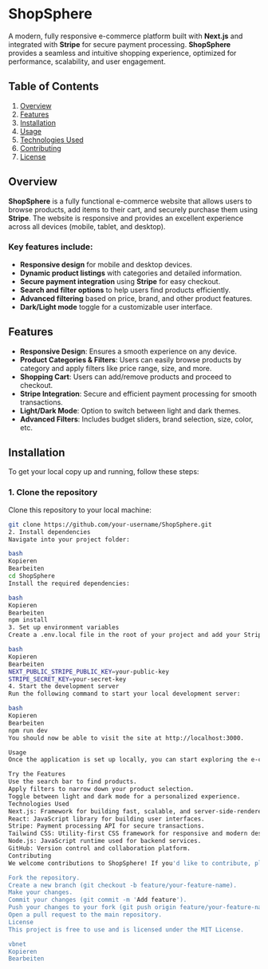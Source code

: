 # **ShopSphere**

A modern, fully responsive e-commerce platform built with **Next.js** and integrated with **Stripe** for secure payment processing. **ShopSphere** provides a seamless and intuitive shopping experience, optimized for performance, scalability, and user engagement.

## **Table of Contents**
1. [Overview](#overview)
2. [Features](#features)
3. [Installation](#installation)
4. [Usage](#usage)
5. [Technologies Used](#technologies-used)
6. [Contributing](#contributing)
7. [License](#license)

## **Overview**
**ShopSphere** is a fully functional e-commerce website that allows users to browse products, add items to their cart, and securely purchase them using **Stripe**. The website is responsive and provides an excellent experience across all devices (mobile, tablet, and desktop).

### Key features include:
- **Responsive design** for mobile and desktop devices.
- **Dynamic product listings** with categories and detailed information.
- **Secure payment integration** using **Stripe** for easy checkout.
- **Search and filter options** to help users find products efficiently.
- **Advanced filtering** based on price, brand, and other product features.
- **Dark/Light mode** toggle for a customizable user interface.

## **Features**
- **Responsive Design**: Ensures a smooth experience on any device.
- **Product Categories & Filters**: Users can easily browse products by category and apply filters like price range, size, and more.
- **Shopping Cart**: Users can add/remove products and proceed to checkout.
- **Stripe Integration**: Secure and efficient payment processing for smooth transactions.
- **Light/Dark Mode**: Option to switch between light and dark themes.
- **Advanced Filters**: Includes budget sliders, brand selection, size, color, etc.
  
## **Installation**

To get your local copy up and running, follow these steps:

### 1. **Clone the repository**
Clone this repository to your local machine:

```bash
git clone https://github.com/your-username/ShopSphere.git
2. Install dependencies
Navigate into your project folder:

bash
Kopieren
Bearbeiten
cd ShopSphere
Install the required dependencies:

bash
Kopieren
Bearbeiten
npm install
3. Set up environment variables
Create a .env.local file in the root of your project and add your Stripe keys and any other necessary environment variables (e.g., NEXT_PUBLIC_STRIPE_PUBLIC_KEY, STRIPE_SECRET_KEY, etc.).

bash
Kopieren
Bearbeiten
NEXT_PUBLIC_STRIPE_PUBLIC_KEY=your-public-key
STRIPE_SECRET_KEY=your-secret-key
4. Start the development server
Run the following command to start your local development server:

bash
Kopieren
Bearbeiten
npm run dev
You should now be able to visit the site at http://localhost:3000.

Usage
Once the application is set up locally, you can start exploring the e-commerce site. Add items to your cart, browse products by category, and complete secure purchases via Stripe.

Try the Features
Use the search bar to find products.
Apply filters to narrow down your product selection.
Toggle between light and dark mode for a personalized experience.
Technologies Used
Next.js: Framework for building fast, scalable, and server-side-rendered web applications.
React: JavaScript library for building user interfaces.
Stripe: Payment processing API for secure transactions.
Tailwind CSS: Utility-first CSS framework for responsive and modern design.
Node.js: JavaScript runtime used for backend services.
GitHub: Version control and collaboration platform.
Contributing
We welcome contributions to ShopSphere! If you'd like to contribute, please follow these steps:

Fork the repository.
Create a new branch (git checkout -b feature/your-feature-name).
Make your changes.
Commit your changes (git commit -m 'Add feature').
Push your changes to your fork (git push origin feature/your-feature-name).
Open a pull request to the main repository.
License
This project is free to use and is licensed under the MIT License.

vbnet
Kopieren
Bearbeiten
